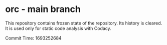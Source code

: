 # orc - main branch

This repository contains frozen state of the repository.
Its history is cleared. It is used only for static code
analysis with Codacy.

Commit Time: 1693252684
